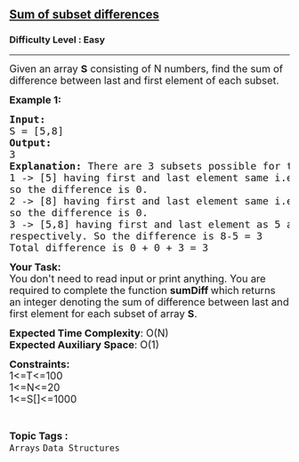 <h2><a href="https://practice.geeksforgeeks.org/problems/sum-of-subset-differences/1?page=1&difficulty[]=0&difficulty[]=1&difficulty[]=2&sortBy=difficulty">Sum of subset differences</a></h2><h3>Difficulty Level : Easy</h3><hr><div class="problems_problem_content__Xm_eO"><p><span style="font-size:18px">Given an array <strong>S</strong> consisting of N&nbsp;numbers, find the sum of difference between last and first element of each subset.</span></p>

<p><span style="font-size:18px"><strong>Example 1:</strong></span></p>

<pre><span style="font-size:18px"><strong>Input:
</strong>S = [5,8]
<strong>Output: 
</strong>3<strong>
Explanation: </strong>There are 3 subsets possible for the given array S.
1 -&gt; [5] having first and last element same i.e. 5
so the difference is 0.
2 -&gt; [8] having first and last element same i.e. 8
so the difference is 0.
3 -&gt; [5,8] having first and last element as 5 and 8
respectively. So the difference is 8-5 = 3
Total difference is 0 + 0 + 3 = 3
</span></pre>

<p><span style="font-size:18px"><strong>Your Task:</strong><br>
You don't need to read input or print anything.&nbsp;You are required to complete the function&nbsp;<strong>sumDiff </strong>which returns an integer denoting the sum of difference between last and first element for each subset of array <strong>S</strong>.</span></p>

<p><span style="font-size:18px"><strong>Expected Time Complexity</strong>: O(N)<br>
<strong>Expected Auxiliary Space</strong>: O(1)</span></p>

<p><span style="font-size:18px"><strong>Constraints:</strong><br>
1&lt;=T&lt;=100<br>
1&lt;=N&lt;=20<br>
1&lt;=S[]&lt;=1000</span></p>
</div><br><p><span style=font-size:18px><strong>Topic Tags : </strong><br><code>Arrays</code>&nbsp;<code>Data Structures</code>&nbsp;